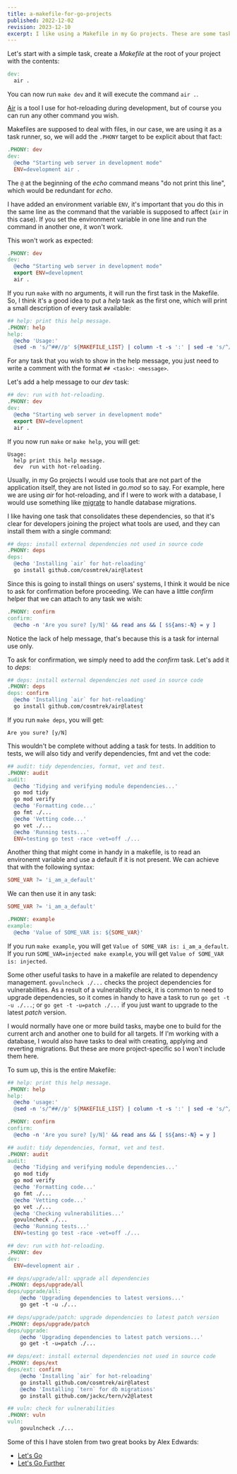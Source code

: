 ```yaml
---
title: a-makefile-for-go-projects
published: 2022-12-02
revision: 2023-12-10
excerpt: I like using a Makefile in my Go projects. These are some tasks that I find useful in pretty much all of them.
---
```


Let's start with a simple task, create a _Makefile_ at the root of your project with the contents:

```makefile
dev:
  air .
```

You can now run `make dev` and it will execute the command `air .`.

[Air](https://github.com/cosmtrek/air) is a tool I use for hot-reloading during development, but of course you can run any other command you wish.

Makefiles are supposed to deal with files, in our case, we are using it as a task runner, so, we will add the `.PHONY` target to be explicit about that fact:

```makefile
.PHONY: dev
dev:
  @echo "Starting web server in development mode"
  ENV=development air .
```

The `@` at the beginning of the _echo_ command means "do not print this line", which would be redundant for _echo_.

I have added an environment variable `ENV`, it's important that you do this in the same line as the command that the variable is supposed to affect (`air` in this case). If you set the environment variable in one line and run the command in another one, it won't work.

This won't work as expected:

```makefile
.PHONY: dev
dev:
  @echo "Starting web server in development mode"
  export ENV=development
  air .
```

If you run `make` with no arguments, it will run the first task in the Makefile. So, I think it's a good idea to put a _help_ task as the first one, which will print a small description of every task available:

```makefile
## help: print this help message.
.PHONY: help
help:
  @echo 'Usage:'
  @sed -n 's/^##//p' ${MAKEFILE_LIST} | column -t -s ':' | sed -e 's/^/ /'
```

For any task that you wish to show in the help message, you just need to write a comment with the format `## <task>: <message>`.

Let's add a help message to our _dev_ task:

```makefile
## dev: run with hot-reloading.
.PHONY: dev
dev:
  @echo "Starting web server in development mode"
  export ENV=development
  air .
```

If you now run `make` or `make help`, you will get:

```
Usage:
  help print this help message.
  dev  run with hot-reloading.
```

Usually, in my Go projects I would use tools that are not part of the application itself, they are not listed in _go.mod_ so to say. For example, here we are using _air_ for hot-reloading, and if I were to work with a database, I would use something like [migrate](https://github.com/golang-migrate/migrate) to handle database migrations.

I like having one task that consolidates these dependencies, so that it's clear for developers joining the project what tools are used, and they can install them with a single command:

```makefile
## deps: install external dependencies not used in source code
.PHONY: deps
deps:
  @echo 'Installing `air` for hot-reloading'
  go install github.com/cosmtrek/air@latest
```

Since this is going to install things on users' systems, I think it would be nice to ask for confirmation before proceeding. We can have a little _confirm_ helper that we can attach to any task we wish:

```makefile
.PHONY: confirm
confirm:
  @echo -n 'Are you sure? [y/N]' && read ans && [ $${ans:-N} = y ]
```

Notice the lack of help message, that's because this is a task for internal use only.

To ask for confirmation, we simply need to add the _confirm_ task. Let's add it to _deps_:

```makefile
## deps: install external dependencies not used in source code
.PHONY: deps
deps: confirm
  @echo 'Installing `air` for hot-reloading'
  go install github.com/cosmtrek/air@latest
```

If you run `make deps`, you will get:

```
Are you sure? [y/N]
```

This wouldn't be complete without adding a task for tests. In addition to tests, we will also tidy and verify dependencies, fmt and vet the code:

```makefile
## audit: tidy dependencies, format, vet and test.
.PHONY: audit
audit:
  @echo 'Tidying and verifying module dependencies...'
  go mod tidy
  go mod verify
  @echo 'Formatting code...'
  go fmt ./...
  @echo 'Vetting code...'
  go vet ./...
  @echo 'Running tests...'
  ENV=testing go test -race -vet=off ./...
```

Another thing that might come in handy in a makefile, is to read an environemt variable and use a default if it is not present.
We can achieve that with the following syntax:

```makefile
SOME_VAR ?= 'i_am_a_default'
```

We can then use it in any task:

```makefile
SOME_VAR ?= 'i_am_a_default'

.PHONY: example
example:
  @echo 'Value of SOME_VAR is: ${SOME_VAR}'
```

If you run `make example`, you will get `Value of SOME_VAR is: i_am_a_default`.
If you run `SOME_VAR=injected make example`, you will get `Value of SOME_VAR is: injected`.

Some other useful tasks to have in a makefile are related to dependency management. `govulncheck ./...` checks the project dependencies for vulnerabilities. As a result of a vulnerability check, it is common to need to upgrade dependencies, so it comes in handy to have a task to run `go get -t -u ./...`; or `go get -t -u=patch ./...` if you just want to upgrade to the latest _patch_ version.

I would normally have one or more build tasks, maybe one to build for the current arch and another one to build for all targets. If I'm working with a database, I would also have tasks to deal with creating, applying and reverting migrations. But these are more project-specific so I won't include them here.

To sum up, this is the entire Makefile:

```makefile
## help: print this help message.
.PHONY: help
help:
  @echo 'usage:'
  @sed -n 's/^##//p' ${MAKEFILE_LIST} | column -t -s ':' | sed -e 's/^/ /'

.PHONY: confirm
confirm:
  @echo -n 'Are you sure? [y/N]' && read ans && [ $${ans:-N} = y ]

## audit: tidy dependencies, format, vet and test.
.PHONY: audit
audit:
  @echo 'Tidying and verifying module dependencies...'
  go mod tidy
  go mod verify
  @echo 'Formatting code...'
  go fmt ./...
  @echo 'Vetting code...'
  go vet ./...
  @echo 'Checking vulnerabilities...'
  govulncheck ./...
  @echo 'Running tests...'
  ENV=testing go test -race -vet=off ./...

## dev: run with hot-reloading.
.PHONY: dev
dev:
  ENV=development air .

## deps/upgrade/all: upgrade all dependencies
.PHONY: deps/upgrade/all
deps/upgrade/all:
	@echo 'Upgrading dependencies to latest versions...'
	go get -t -u ./...

## deps/upgrade/patch: upgrade dependencies to latest patch version
.PHONY: deps/upgrade/patch
deps/upgrade:
	@echo 'Upgrading dependencies to latest patch versions...'
	go get -t -u=patch ./...

## deps/ext: install external dependencies not used in source code
.PHONY: deps/ext
deps/ext: confirm
	@echo 'Installing `air` for hot-reloading'
	go install github.com/cosmtrek/air@latest
	@echo 'Installing `tern` for db migrations'
	go install github.com/jackc/tern/v2@latest

## vuln: check for vulnerabilities
.PHONY: vuln
vuln:
	govulncheck ./...
```

Some of this I have stolen from two great books by Alex Edwards:

- [Let's Go](https://lets-go.alexedwards.net/)
- [Let's Go Further](https://lets-go-further.alexedwards.net/)
